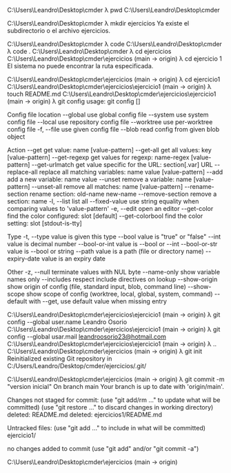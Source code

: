 
C:\Users\Leandro\Desktop\cmder
λ pwd
C:\Users\Leandro\Desktop\cmder

C:\Users\Leandro\Desktop\cmder
λ mkdir ejercicios
Ya existe el subdirectorio o el archivo ejercicios.

C:\Users\Leandro\Desktop\cmder
λ code
                                                                            C:\Users\Leandro\Desktop\cmder
λ code .
                                                                            C:\Users\Leandro\Desktop\cmder
λ cd ejercicios
                                                                            C:\Users\Leandro\Desktop\cmder\ejercicios (main -> origin)
λ cd ejercicio 1
El sistema no puede encontrar la ruta especificada.

C:\Users\Leandro\Desktop\cmder\ejercicios (main -> origin)
λ cd ejercicio1
                                                                            C:\Users\Leandro\Desktop\cmder\ejercicios\ejercicio1 (main -> origin)
λ touch README.md
                                                                            C:\Users\Leandro\Desktop\cmder\ejercicios\ejercicio1 (main -> origin)
λ git config
usage: git config [<options>]

Config file location
    --global              use global config file
    --system              use system config file
    --local               use repository config file
    --worktree            use per-worktree config file
    -f, --file <file>     use given config file
    --blob <blob-id>      read config from given blob object

Action
    --get                 get value: name [value-pattern]
    --get-all             get all values: key [value-pattern]
    --get-regexp          get values for regexp: name-regex [value-pattern]
    --get-urlmatch        get value specific for the URL: section[.var] URL
    --replace-all         replace all matching variables: name value [value-pattern]
    --add                 add a new variable: name value
    --unset               remove a variable: name [value-pattern]
    --unset-all           remove all matches: name [value-pattern]
    --rename-section      rename section: old-name new-name
    --remove-section      remove a section: name
    -l, --list            list all
    --fixed-value         use string equality when comparing values to 'value-pattern'
    -e, --edit            open an editor
    --get-color           find the color configured: slot [default]
    --get-colorbool       find the color setting: slot [stdout-is-tty]

Type
    -t, --type <type>     value is given this type
    --bool                value is "true" or "false"
    --int                 value is decimal number
    --bool-or-int         value is --bool or --int
    --bool-or-str         value is --bool or string
    --path                value is a path (file or directory name)
    --expiry-date         value is an expiry date

Other
    -z, --null            terminate values with NUL byte
    --name-only           show variable names only
    --includes            respect include directives on lookup
    --show-origin         show origin of config (file, standard input, blob, command line)
    --show-scope          show scope of config (worktree, local, global, system, command)
    --default <value>     with --get, use default value when missing entry


C:\Users\Leandro\Desktop\cmder\ejercicios\ejercicio1 (main -> origin)
λ git config --global user.name Leandro Osorio
                                                                            C:\Users\Leandro\Desktop\cmder\ejercicios\ejercicio1 (main -> origin)
λ git config --global usar.mail leandroosorio23@hotmail.com
                                                                            C:\Users\Leandro\Desktop\cmder\ejercicios\ejercicio1 (main -> origin)
λ ..
                                                                            C:\Users\Leandro\Desktop\cmder\ejercicios (main -> origin)
λ git init
Reinitialized existing Git repository in C:/Users/Leandro/Desktop/cmder/ejercicios/.git/

C:\Users\Leandro\Desktop\cmder\ejercicios (main -> origin)
λ git commit -m "version inicial"
On branch main
Your branch is up to date with 'origin/main'.

Changes not staged for commit:
  (use "git add/rm <file>..." to update what will be committed)
  (use "git restore <file>..." to discard changes in working directory)
        deleted:    README.md
        deleted:    ejercicios1/README.md

Untracked files:
  (use "git add <file>..." to include in what will be committed)
        ejercicio1/

no changes added to commit (use "git add" and/or "git commit -a")

C:\Users\Leandro\Desktop\cmder\ejercicios (main -> origin)